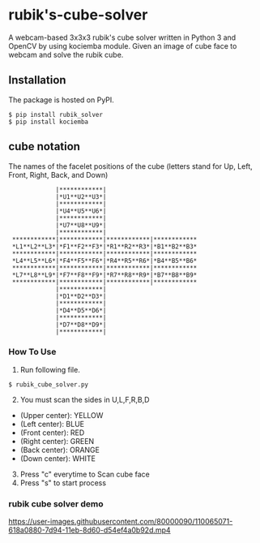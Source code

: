# rubik's-cube-solver
A webcam-based 3x3x3 rubik's cube solver written in Python 3 and OpenCV by using kociemba module.
Given an image of cube face to webcam and solve the rubik cube.

## Installation
The package is hosted on PyPI.
```
$ pip install rubik_solver
$ pip install kociemba
```

## cube notation
The names of the facelet positions of the cube (letters stand for Up, Left, Front, Right, Back, and Down)
```
             |************|
             |*U1**U2**U3*|
             |************|
             |*U4**U5**U6*|
             |************|
             |*U7**U8**U9*|
             |************|
 ************|************|************|************
 *L1**L2**L3*|*F1**F2**F3*|*R1**R2**R3*|*B1**B2**B3*
 ************|************|************|************
 *L4**L5**L6*|*F4**F5**F6*|*R4**R5**R6*|*B4**B5**B6*
 ************|************|************|************
 *L7**L8**L9*|*F7**F8**F9*|*R7**R8**R9*|*B7**B8**B9*
 ************|************|************|************
             |************|
             |*D1**D2**D3*|
             |************|
             |*D4**D5**D6*|
             |************|
             |*D7**D8**D9*|
             |************|
   ```
             
   ### How To Use
   
   1. Run following file.
   ```
   $ rubik_cube_solver.py
   ```
   2. You must scan the sides in U,L,F,R,B,D  
   * (Upper center): YELLOW
   * (Left center): BLUE
   * (Front center): RED
   * (Right center): GREEN
   * (Back center): ORANGE
   * (Down center): WHITE
   3. Press "c" everytime to Scan cube face
   4. Press "s" to start process  
   
   
   ### rubik cube solver demo
   
https://user-images.githubusercontent.com/80000090/110065071-618a0880-7d94-11eb-8d60-d54ef4a0b92d.mp4


             
 
